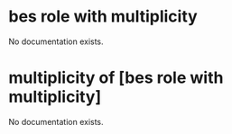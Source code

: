 # bes role with multiplicity

No documentation exists.

# multiplicity of [bes role with multiplicity]

No documentation exists.
